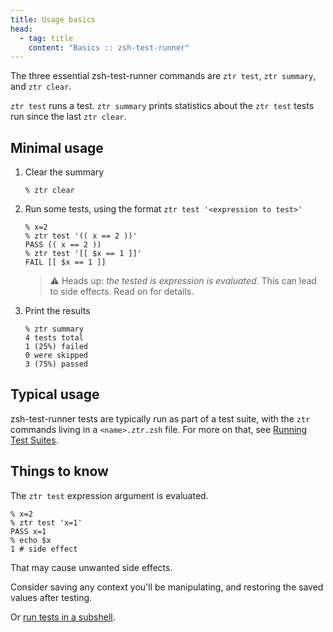```yaml
---
title: Usage basics
head:
  - tag: title
    content: "Basics :: zsh-test-runner"
---
```


The three essential zsh-test-runner commands are `ztr test`, `ztr summary`, and `ztr clear`.

`ztr test` runs a test. `ztr summary` prints statistics about the `ztr test` tests run since the last `ztr clear`.

## Minimal usage

1. Clear the summary
    ```shell
    % ztr clear
    ```
1. Run some tests, using the format `ztr test '<expression to test>'`
    ```shell
    % x=2
    % ztr test '(( x == 2 ))'
    PASS (( x == 2 ))
    % ztr test '[[ $x == 1 ]]'
    FAIL [[ $x == 1 ]]
    ```
    > ⚠️ Heads up: _the tested is expression is evaluated_. This can lead to side effects. Read on for details.
1. Print the results
    ```shell
    % ztr summary
    4 tests total
    1 (25%) failed
    0 were skipped
    3 (75%) passed
    ```

## Typical usage

zsh-test-runner tests are typically run as part of a test suite, with the `ztr` commands living in a `<name>.ztr.zsh` file. For more on that, see [Running Test Suites](/usage/running-test-suites).

## Things to know

The `ztr test` expression argument is evaluated. 

```shell
% x=2
% ztr test 'x=1'
PASS x=1
% echo $x
1 # side effect
```

That may cause unwanted side effects.

Consider saving any context you'll be manipulating, and restoring the saved values after testing.

Or [run tests in a subshell](/usage/test-suites/#running-the-test-suite-in-a-subshell).